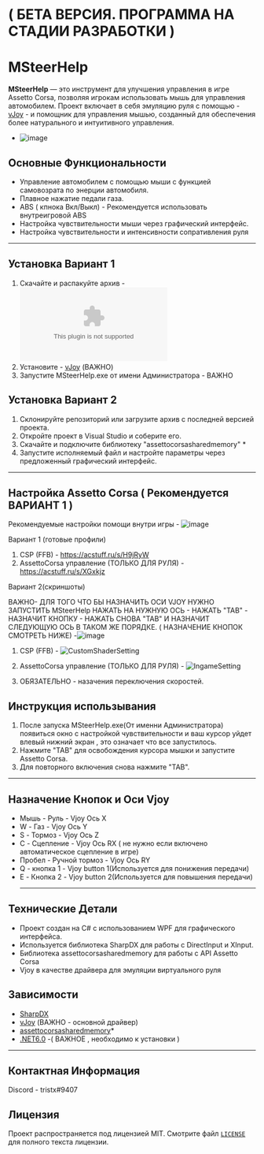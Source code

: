 # ( БЕТА ВЕРСИЯ. ПРОГРАММА НА СТАДИИ РАЗРАБОТКИ )
# MSteerHelp

**MSteerHelp** — это инструмент для улучшения управления в игре Assetto Corsa, позволяя игрокам использовать мышь для управления автомобилем. Проект включает в себя эмуляцию руля с помощью - [vJoy](http://vjoystick.sourceforge.net/site/) - и помощник для управления мышью, созданный для обеспечения более натурального и интуитивного управления. 
- ![image](https://github.com/Tr1stx/MSteerHelp/assets/71893240/66b0ad7f-23e8-4905-bf42-17e498a891cb)


## Основные Функциональности
- Управление автомобилем с помощью мыши с функцией самовозрата по энерции автомобиля.
- Плавное нажатие педали газа.
- ABS ( кпнока Вкл/Выкл) - Рекомендуется использовать внутреигровой ABS 
- Настройка чувствительности мыши через графический интерфейс.
- Настройка чувствительности и интенсивности сопративления руля 
  
*******************************************************************************************************************************************************************************************************************************************
## Установка Вариант 1
1. Скачайте и распакуйте архив - ![Beta2](https://github.com/Tr1stx/MSteerHelp/raw/master/Beta2.zip)
2. Установите - [vJoy](http://vjoystick.sourceforge.net/site/) (ВАЖНО)
3. Запустите MSteerHelp.exe от имени Администратора - ВАЖНО

## Установка Вариант 2
1. Склонируйте репозиторий или загрузите архив с последней версией проекта.
2. Откройте проект в Visual Studio и соберите его.
3. Скачайте и подключите библиотеку "assettocorsasharedmemory"  *
4. Запустите исполняемый файл и настройте параметры через предложенный графический интерфейс.

*******************************************************************************************************************************************************************************************************************************************
## Настройка Assetto Corsa ( Рекомендуется ВАРИАНТ 1 )  
 Рекомендуемые настройки помощи внутри игры - ![image](https://github.com/Tr1stx/MSteerHelp/assets/71893240/eb35f845-0ce4-4017-9407-a33288dfa43d)




   Вариант 1 (готовые профили)
1. CSP (FFB) - https://acstuff.ru/s/H9jRyW
2. AssettoCorsa управление (ТОЛЬКО ДЛЯ РУЛЯ) - https://acstuff.ru/s/XGxkjz

Вариант 2(скриншоты)

ВАЖНО- ДЛЯ ТОГО ЧТО БЫ НАЗНАЧИТЬ ОСИ VJOY НУЖНО ЗАПУСТИТЬ MSteerHelp 
НАЖАТЬ НА НУЖНУЮ ОСЬ - НАЖАТЬ "TAB" - НАЗНАЧИТ КНОПКУ - НАЖАТЬ СНОВА "TAB" И НАЗНАЧИТ СЛЕДУЮЩУЮ ОСЬ В ТАКОМ ЖЕ ПОРЯДКЕ.
( НАЗНАЧЕНИЕ КНОПОК СМОТРЕТЬ НИЖЕ) -![image](https://github.com/Tr1stx/MSteerHelp/assets/71893240/b24cf9f3-9738-45c9-a006-1c5ac1eef2ba)




1. CSP (FFB) - ![CustomShaderSetting](https://github.com/Tr1stx/MSteerHelp/assets/71893240/e1e083e7-b53f-48e0-aa08-46c555fa27ae)



2. AssettoCorsa управление (ТОЛЬКО ДЛЯ РУЛЯ) - ![IngameSetting](https://github.com/Tr1stx/MSteerHelp/assets/71893240/bc2d081a-2da1-4df9-bd26-1dfba024dcab)


3. ОБЯЗАТЕЛЬНО - назачения переключения скоростей.


## Инструкция использывания 
1. После запуска MSteerHelp.exe(От именни Администратора) появиться окно с настройкой чувствительности и ваш курсор уйдет влевый нижний экран , это означает что все запустилось.
2. Нажмите "TAB" для освобождения курсора мышки и запустите Assetto Corsa.
3. Для повторного включения снова нажмите "TAB".

   
***************************************************************************************
## Назначение Кнопок и Оси Vjoy
- Мышь - Руль - Vjoy Ось X
- W - Газ - Vjoy Ось Y
- S - Тормоз - Vjoy Ось Z
- C - Сцепление - Vjoy Ось RX  ( не нужно если включено автоматическое сцепление в игре)
- Пробел - Ручной тормоз - Vjoy Ось RY
- Q - кнопка 1 - Vjoy button 1(Используется для понижения передачи) 
- E - Кнопка 2 - Vjoy button 2(Используется для повышения передачи) 
  *************************************************************************************** 


## Технические Детали
- Проект создан на C# с использованием WPF для графического интерфейса.
- Используется библиотека SharpDX для работы с DirectInput и XInput.
- Библиотека assettocorsasharedmemory для работы с API Assetto Corsa
- Vjoy в качестве драйвера для эмуляции виртуального руля

## Зависимости 
- [SharpDX](https://www.sharpdx.org/) 
- [vJoy](http://vjoystick.sourceforge.net/site/) (ВАЖНО - основной драйвер) 
- [assettocorsasharedmemory](https://github.com/robgray/assettocorsasharedmemory/tree/master)*
- [.NET6.0](https://dotnet.microsoft.com/en-us/download/dotnet/6.0) -( ВАЖНОЕ , необходимо к установки ) 
___________________________________________________________________________________________________________________________________________________________________________________________________________________________________________

## Контактная Информация
Discord - tristx#9407

## Лицензия
Проект распространяется под лицензией MIT. Смотрите файл [`LICENSE`](https://github.com/Tritstx/MSteerHelp/blob/master/LICENSE.txt) для полного текста лицензии.
